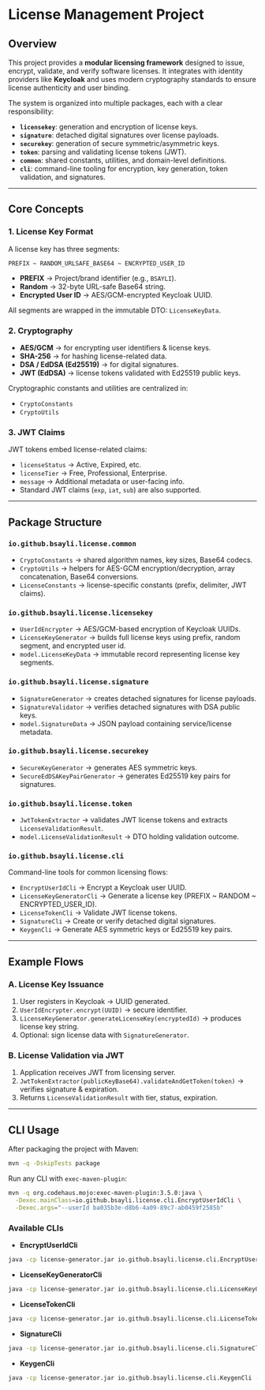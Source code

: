 # License Management Project

## Overview

This project provides a **modular licensing framework** designed to issue, encrypt, validate, and verify software
licenses. It integrates with identity providers like **Keycloak** and uses modern cryptography standards to ensure
license authenticity and user binding.

The system is organized into multiple packages, each with a clear responsibility:

* **`licensekey`**: generation and encryption of license keys.
* **`signature`**: detached digital signatures over license payloads.
* **`securekey`**: generation of secure symmetric/asymmetric keys.
* **`token`**: parsing and validating license tokens (JWT).
* **`common`**: shared constants, utilities, and domain-level definitions.
* **`cli`**: command-line tooling for encryption, key generation, token validation, and signatures.

---

## Core Concepts

### 1. License Key Format

A license key has three segments:

```
PREFIX ~ RANDOM_URLSAFE_BASE64 ~ ENCRYPTED_USER_ID
```

* **PREFIX** → Project/brand identifier (e.g., `BSAYLI`).
* **Random** → 32-byte URL-safe Base64 string.
* **Encrypted User ID** → AES/GCM-encrypted Keycloak UUID.

All segments are wrapped in the immutable DTO: `LicenseKeyData`.

### 2. Cryptography

* **AES/GCM** → for encrypting user identifiers & license keys.
* **SHA-256** → for hashing license-related data.
* **DSA / EdDSA (Ed25519)** → for digital signatures.
* **JWT (EdDSA)** → license tokens validated with Ed25519 public keys.

Cryptographic constants and utilities are centralized in:

* `CryptoConstants`
* `CryptoUtils`

### 3. JWT Claims

JWT tokens embed license-related claims:

* `licenseStatus` → Active, Expired, etc.
* `licenseTier` → Free, Professional, Enterprise.
* `message` → Additional metadata or user-facing info.
* Standard JWT claims (`exp`, `iat`, `sub`) are also supported.

---

## Package Structure

### `io.github.bsayli.license.common`

* `CryptoConstants` → shared algorithm names, key sizes, Base64 codecs.
* `CryptoUtils` → helpers for AES-GCM encryption/decryption, array concatenation, Base64 conversions.
* `LicenseConstants` → license-specific constants (prefix, delimiter, JWT claims).

### `io.github.bsayli.license.licensekey`

* `UserIdEncrypter` → AES/GCM-based encryption of Keycloak UUIDs.
* `LicenseKeyGenerator` → builds full license keys using prefix, random segment, and encrypted user id.
* `model.LicenseKeyData` → immutable record representing license key segments.

### `io.github.bsayli.license.signature`

* `SignatureGenerator` → creates detached signatures for license payloads.
* `SignatureValidator` → verifies detached signatures with DSA public keys.
* `model.SignatureData` → JSON payload containing service/license metadata.

### `io.github.bsayli.license.securekey`

* `SecureKeyGenerator` → generates AES symmetric keys.
* `SecureEdDSAKeyPairGenerator` → generates Ed25519 key pairs for signatures.

### `io.github.bsayli.license.token`

* `JwtTokenExtractor` → validates JWT license tokens and extracts `LicenseValidationResult`.
* `model.LicenseValidationResult` → DTO holding validation outcome.

### `io.github.bsayli.license.cli`

Command-line tools for common licensing flows:

* `EncryptUserIdCli` → Encrypt a Keycloak user UUID.
* `LicenseKeyGeneratorCli` → Generate a license key (PREFIX \~ RANDOM \~ ENCRYPTED\_USER\_ID).
* `LicenseTokenCli` → Validate JWT license tokens.
* `SignatureCli` → Create or verify detached digital signatures.
* `KeygenCli` → Generate AES symmetric keys or Ed25519 key pairs.

---

## Example Flows

### A. License Key Issuance

1. User registers in Keycloak → UUID generated.
2. `UserIdEncrypter.encrypt(UUID)` → secure identifier.
3. `LicenseKeyGenerator.generateLicenseKey(encryptedId)` → produces license key string.
4. Optional: sign license data with `SignatureGenerator`.

### B. License Validation via JWT

1. Application receives JWT from licensing server.
2. `JwtTokenExtractor(publicKeyBase64).validateAndGetToken(token)` → verifies signature & expiration.
3. Returns `LicenseValidationResult` with tier, status, expiration.

---

## CLI Usage

After packaging the project with Maven:

```bash
mvn -q -DskipTests package
```

Run any CLI with `exec-maven-plugin`:

```bash
mvn -q org.codehaus.mojo:exec-maven-plugin:3.5.0:java \
  -Dexec.mainClass=io.github.bsayli.license.cli.EncryptUserIdCli \
  -Dexec.args="--userId ba035b3e-d8b6-4a09-89c7-ab0459f2585b"
```

### Available CLIs

* **EncryptUserIdCli**

```bash
java -cp license-generator.jar io.github.bsayli.license.cli.EncryptUserIdCli --userId <uuid>
```

* **LicenseKeyGeneratorCli**

```bash
java -cp license-generator.jar io.github.bsayli.license.cli.LicenseKeyGeneratorCli --userId <uuid>
```

* **LicenseTokenCli**

```bash
java -cp license-generator.jar io.github.bsayli.license.cli.LicenseTokenCli --token <jwt> --publicKey <base64>
```

* **SignatureCli**

```bash
java -cp license-generator.jar io.github.bsayli.license.cli.SignatureCli --mode sign|verify --data <json> --key <key>
```

* **KeygenCli**

```bash
java -cp license-generator.jar io.github.bsayli.license.cli.KeygenCli --type aes|ed25519
```
